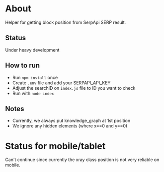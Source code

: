 # About
Helper for getting block position from SerpApi SERP result.

## Status
Under heavy development

## How to run
- Run `npm install` once
- Create `.env` file and add your SERPAPI_API_KEY
- Adjust the searchID on `index.js` file to ID you want to check
- Run with `node index`

## Notes
- Currently, we always put knowledge_graph at 1st position
- We ignore any hidden elements (where x==0 and y==0) 

# Status for mobile/tablet
Can't continue since currently the xray class position is not very reliable on mobile.